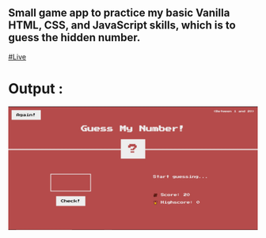 ## Small game app to practice my basic Vanilla HTML, CSS, and JavaScript skills, which is to guess the hidden number.

[#Live](https://guess-the-correct-number-game.netlify.app/)

#

# Output : 

![](./guess-the-number.jpg)